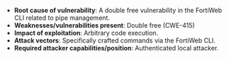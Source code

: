 - **Root cause of vulnerability**: A double free vulnerability in the FortiWeb CLI related to pipe management.
- **Weaknesses/vulnerabilities present**: Double free (CWE-415)
- **Impact of exploitation**: Arbitrary code execution.
- **Attack vectors**: Specifically crafted commands via the FortiWeb CLI.
- **Required attacker capabilities/position**: Authenticated local attacker.